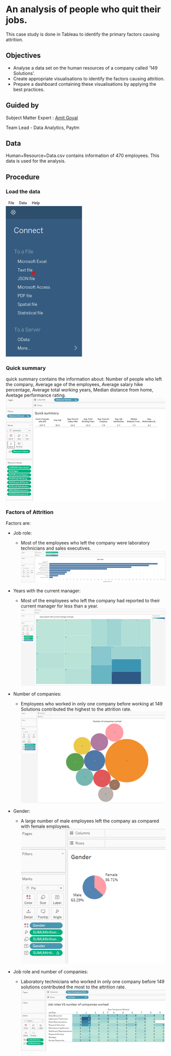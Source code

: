 
# An analysis of people who quit their jobs.

This case study is done in Tableau to identify the primary factors causing attrition.




## Objectives

- Analyse a data set on the human resources of a company called ‘149 Solutions’. 
- Create appropriate visualisations to identify the factors causing attrition. 
- Prepare a dashboard containing these visualisations by applying the best practices.

## Guided by
Subject Matter Expert :
[Amit Goyal](https://www.linkedin.com/in/amit-goyal-09067467/)

Team Lead - Data Analytics, Paytm

## Data
Human+Resource+Data.csv contains information of 470 employees.
This data is used for the analysis.
## Procedure

### Load the data
<kbd>  ![](images/load1.PNG)  </kbd>

### Quick summary 
quick summary contains the information about:
Number of people who left the company, Average age of the employees, Average salary hike percentage, Average total working years, Median distance from home, Avetage performance rating.
<kbd>  ![](images/quick1.PNG)  </kbd>

### Factors of Attrition

Factors are:

- Job role:
  - Most of the employees who left the company were laboratory technicians and sales executives.
<kbd>  ![](images/job_role.PNG)  </kbd>

- Years with the current manager: 
  - Most of the employees who left the company had reported to their current manager for less than a year.
<kbd>  ![](images/years_spent.PNG)  </kbd>

- Number of companies: 
  - Employees who worked in only one company before working at 149 Solutions contributed the highest to the attrition rate.
<kbd>  ![](images/Number_of_companies_worked.PNG)  </kbd>

- Gender: 
  - A large number of male employees left the company as compared with female employees.
<kbd>  ![](images/gender.PNG)  </kbd>

- Job role and number of companies: 
  - Laboratory technicians who worked in only one company before 149 solutions contributed the most to the attrition rate.
<kbd>  ![](images/job_roles_vs_no_companies_worked.PNG)  </kbd>
